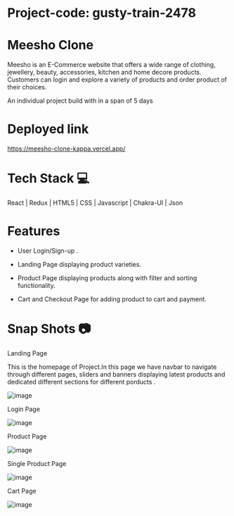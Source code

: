 # Project-code: gusty-train-2478

# Meesho Clone
Meesho is an E-Commerce website that offers a wide range of clothing, jewellery, beauty, accessories, kitchen and home decore products. Customers can login and explore a variety of products and order product of their choices.

An individual project build with in a span of 5 days

# Deployed link

https://meesho-clone-kappa.vercel.app/

# Tech Stack 💻

React | Redux  | HTML5 | CSS | Javascript | Chakra-UI | Json

# Features

- User Login/Sign-up .

- Landing Page displaying product varieties.

- Product Page displaying products along with filter and sorting functionality.

- Cart and Checkout Page for adding product to cart and payment.


# Snap Shots 📷

Landing Page

This is the homepage of Project.In this page we have navbar to navigate through different pages, sliders and banners displaying latest products and dedicated different sections for different porducts .

![image](https://github.com/Pranavi-Kayapati/meesho-clone/assets/119408915/9ac93db0-22eb-469b-93a2-8f515b21711f)


Login Page

![image](https://github.com/Pranavi-Kayapati/meesho-clone/assets/119408915/a1d20f72-09e4-41ce-8fc6-b37b0a15b8b6)

Product Page

![image](https://github.com/Pranavi-Kayapati/meesho-clone/assets/119408915/7d05da6b-19fa-48a9-9c0e-c88e9048d906)

Single Product Page

![image](https://github.com/Pranavi-Kayapati/meesho-clone/assets/119408915/e32df757-58a2-4816-9772-020d456a7ab9)


Cart Page

![image](https://github.com/Pranavi-Kayapati/meesho-clone/assets/119408915/98ff0743-e860-46f2-8194-6c51ffa1a598)










